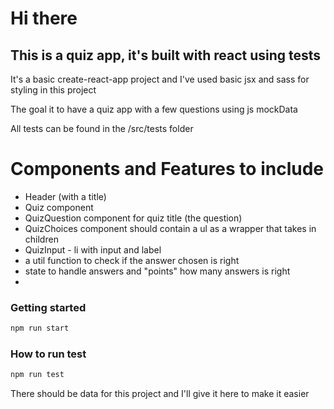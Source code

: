 # Hi there 
## This is a quiz app, it's built with react using tests

It's a basic create-react-app project and I've used basic jsx and sass for styling in this project

The goal it to have a quiz app with a few questions using js mockData 

All tests can be found in the /src/tests folder

# Components and Features to include
- Header (with a title)
- Quiz component
- QuizQuestion component for quiz title (the question)
- QuizChoices component should contain a ul as a wrapper that takes in children
- QuizInput - li with input and label
- a util function to check if the answer chosen is right
- state to handle answers and "points" how many answers is right
- 

### Getting started

```sh
npm run start
```

### How to run test 

```sh
npm run test
```

There should be data for this project and I'll give it here to make it easier

